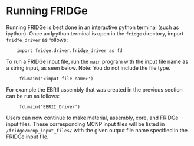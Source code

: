 # Running FRIDGe

Running FRIDGe is best done in an interactive python terminal (such as ipython).
Once an Ipython terminal is open in the `fridge` directory, import `fridfe_driver` as follows:
```
    import fridge.driver.fridge_driver as fd
```
To run a FRIDGe input file, run the `main` program with the input file name as a string input, as seen below.
Note: You do not include the file type.
```
     fd.main('<input file name>')
```
For example the EBRII assembly that was created in the previous section can be run as follows:
```
     fd.main('EBRII_Driver')
```
Users can now continue to make material, assembly, core, and FRIDGe input files.
These corresponding MCNP input files will be listed in `/fridge/mcnp_input_files/` with the given output file name specified in the FRIDGe input file.

